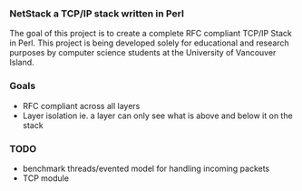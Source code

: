 ### NetStack a TCP/IP stack written in Perl

The goal of this project is to create a complete RFC compliant TCP/IP Stack in Perl. This project
is being developed solely for educational and research purposes by computer science students at the 
University of Vancouver Island. 

### Goals

* RFC compliant across all layers
* Layer isolation ie. a layer can only see what is above and below it on the stack

### TODO

* benchmark threads/evented model for handling incoming packets
* TCP module
